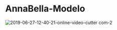 # AnnaBella-Modelo
![2019-06-27-12-40-21-_online-video-cutter com_-_2_](https://user-images.githubusercontent.com/49910898/60281284-0c1d0900-98db-11e9-9b8f-a26e67c88428.gif)
